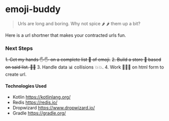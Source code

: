 # emoji-buddy

> Urls are long and boring. Why not spice 🌶️ 🌶️ them up a bit?

Here is a url shortner that makes your contracted urls fun.


### Next Steps

~~1. Get my hands 🖐️🖐️ on a complete list 📔 of emoji.~~
~~2. Build a store 🏪 based on said list. ☝🏽~~
3. Handle data 📊 collisions 💥💥.
4. Work  👩🏽‍💻 on html form to create url.

#### Technologies Used

* Kotlin https://kotlinlang.org/
* Redis https://redis.io/
* Dropwizard https://www.dropwizard.io/
* Gradle https://gradle.org/
